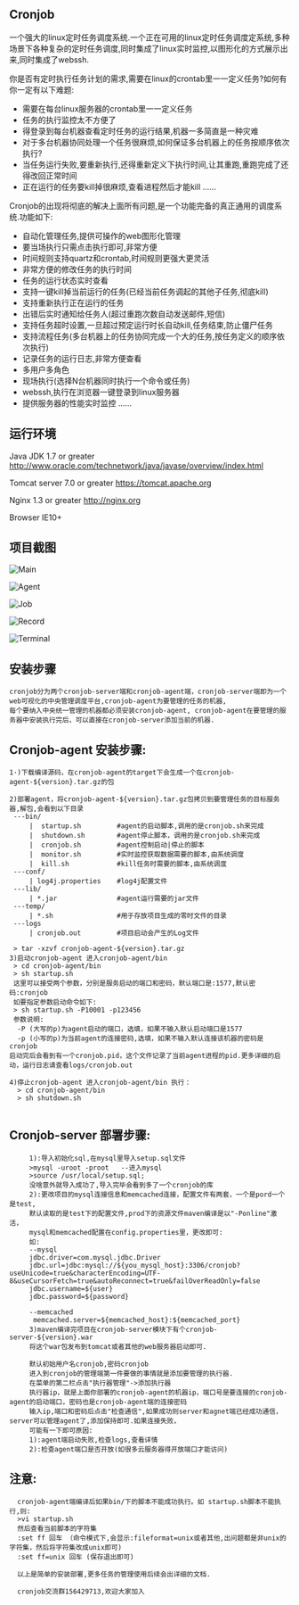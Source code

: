 ## Cronjob

    
一个强大的linux定时任务调度系统.一个正在可用的linux定时任务调度定系统,多种场景下各种复杂的定时任务调度,同时集成了linux实时监控,以图形化的方式展示出来,同时集成了webssh.

你是否有定时执行任务计划的需求,需要在linux的crontab里一一定义任务?如何有你一定有以下难题:
 -  需要在每台linux服务器的crontab里一一定义任务
 -  任务的执行监控太不方便了
 -  得登录到每台机器查看定时任务的运行结果,机器一多简直是一种灾难
 -  对于多台机器协同处理一个任务很麻烦,如何保证多台机器上的任务按顺序依次执行?
 -  当任务运行失败,要重新执行,还得重新定义下执行时间,让其重跑,重跑完成了还得改回正常时间
 -  正在运行的任务要kill掉很麻烦,查看进程然后才能kill
......

Cronjob的出现将彻底的解决上面所有问题,是一个功能完备的真正通用的调度系统.功能如下:
 -  自动化管理任务,提供可操作的web图形化管理
 -  要当场执行只需点击执行即可,非常方便
 -  时间规则支持quartz和crontab,时间规则更强大更灵活
 -  非常方便的修改任务的执行时间
 -  任务的运行状态实时查看
 -  支持一键kill掉当前运行的任务(已经当前任务调起的其他子任务,彻底kill)
 -  支持重新执行正在运行的任务
 -  出错后实时通知给任务人(超过重跑次数自动发送邮件,短信)
 -  支持任务超时设置,一旦超过预定运行时长自动kill,任务结束,防止僵尸任务
 -  支持流程任务(多台机器上的任务协同完成一个大的任务,按任务定义的顺序依次执行)
 -  记录任务的运行日志,非常方便查看
 -  多用户多角色
 -  现场执行(选择N台机器同时执行一个命令或任务)
 -  webssh,执行在浏览器一键登录到linux服务器
 -  提供服务器的性能实时监控
......
    
   

## 运行环境

Java JDK 1.7 or greater
http://www.oracle.com/technetwork/java/javase/overview/index.html

Tomcat server 7.0 or greater
https://tomcat.apache.org

Nginx 1.3 or greater
http://nginx.org

Browser 
IE10+
   
   
## 项目截图   

![Main](https://github.com/wolfboys/cronjob/blob/master/img/main.png)

![Agent](https://github.com/wolfboys/cronjob/blob/master/img/agent.png)

![Job](https://github.com/wolfboys/cronjob/blob/master/img/job.png)

![Record](https://github.com/wolfboys/cronjob/blob/master/img/record.png)

![Terminal](https://github.com/wolfboys/cronjob/blob/master/img/terminal.png)


  
## 安装步骤


    cronjob分为两个cronjob-server端和cronjob-agent端，cronjob-server端即为一个web可视化的中央管理调度平台,cronjob-agent为要管理的任务的机器,
    每个要纳入中央统一管理的机器都必须安装cronjob-agent, cronjob-agent在要管理的服务器中安装执行完后，可以直接在cronjob-server添加当前的机器.


## Cronjob-agent 安装步骤:
```
1·)下载编译源码，在cronjob-agent的target下会生成一个在cronjob-agent-${version}.tar.gz的包

2)部署agent，将cronjob-agent-${version}.tar.gz包拷贝到要管理任务的目标服务器,解包,会看到以下目录
 ---bin/
     |  startup.sh         #agent的启动脚本,调用的是cronjob.sh来完成
     |  shutdown.sh        #agent停止脚本，调用的是cronjob.sh来完成
     |  cronjob.sh         #agent控制启动|停止的脚本
     |  monitor.sh         #实时监控获取数据需要的脚本,由系统调度
     |  kill.sh            #kill任务时需要的脚本,由系统调度
 ---conf/
     | log4j.properties    #log4j配置文件
 ---lib/
     | *.jar               #agent运行需要的jar文件
 ---temp/
     | *.sh                #用于存放项目生成的零时文件的目录
 ---logs
     | cronjob.out         #项目启动会产生的Log文件

 > tar -xzvf cronjob-agent-${version}.tar.gz
3)启动cronjob-agent 进入cronjob-agent/bin
 > cd cronjob-agent/bin
 > sh startup.sh
 这里可以接受两个参数，分别是服务启动的端口和密码，默认端口是:1577,默认密码:cronjob
 如要指定参数启动命令如下:
 > sh startup.sh -P10001 -p123456
 参数说明:
  -P (大写的p)为agent启动的端口，选填，如果不输入默认启动端口是1577
  -p (小写的p)为当前agent的连接密码,选填，如果不输入默认连接该机器的密码是cronjob
启动完后会看到有一个cronjob.pid，这个文件记录了当前agent进程的pid.更多详细的启动，运行日志请查看logs/cronjob.out

4)停止cronjob-agent 进入cronjob-agent/bin 执行：
  > cd cronjob-agent/bin
  > sh shutdown.sh
  
  ```
  
  
## Cronjob-server 部署步骤:

```
     1):导入初始化sql,在mysql里导入setup.sql文件
     >mysql -uroot -proot   --进入mysql
     >source /usr/local/setup.sql;
     没啥意外就导入成功了,导入完毕会看到多了一个cronjob的库
     2):更改项目的mysql连接信息和memcached连接，配置文件有两套，一个是pord一个是test,
     默认读取的是test下的配置文件,prod下的资源文件maven编译是以"-Ponline"激活，
     mysql和memcached配置在config.properties里，更改即可:
     如:
     --mysql
     jdbc.driver=com.mysql.jdbc.Driver
     jdbc.url=jdbc:mysql://${you_mysql_host}:3306/cronjob?useUnicode=true&characterEncoding=UTF-8&useCursorFetch=true&autoReconnect=true&failOverReadOnly=false
     jdbc.username=${user}
     jdbc.password=${password}
    
     --memcached
      memcached.server=${memcached_host}:${memcached_port}
     3)maven编译完项目在cronjob-server模块下有个cronjob-server-${version}.war
     将这个war包发布到tomcat或者其他的web服务器启动即可.
     
     默认初始用户名cronjob,密码cronjob
     进入到cronjob的管理端第一件要做的事情就是添加要管理的执行器.
     在菜单的第二栏点击"执行器管理"->添加执行器
     执行器ip，就是上面你部署的cronjob-agent的机器ip，端口号是要连接的cronjob-agent的启动端口，密码也是cronjob-agent端的连接密码
     输入ip,端口和密码后点击"检查通信",如果成功则server和agnet端已经成功通信，server可以管理agent了,添加保持即可.如果连接失败，
     可能有一下即可原因:
     1):agent端启动失败,检查logs,查看详情
     2):检查agent端口是否开放(如很多云服务器得开放端口才能访问)
```  
## 注意:
      cronjob-agent端编译后如果bin/下的脚本不能成功执行。如 startup.sh脚本不能执行,则:
      >vi startup.sh
      然后查看当前脚本的字符集
      :set ff 回车 （命令模式下,会显示:fileformat=unix或者其他,出问题都是非unix的字符集，然后将字符集改成unix即可)
      :set ff=unix 回车 (保存退出即可)
    
      以上是简单的安装部署,更多任务的管理使用后续会出详细的文档.
      
      cronjob交流群156429713,欢迎大家加入
        
    
    
    
